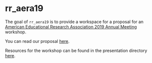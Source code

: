 # rr_aera19

The goal of `rr_aera19` is to provide a workspace for a proposal for an [American Educational Research Association 2019 Annual Meeting](http://www.aera.net/Events-Meetings/Annual-Meeting/2019-Annual-Meeting-Call-for-Paper-and-Session-Submissions) workshop.

You can read our proposal [here](https://github.com/ResearchTransparency/rr_aera19/blob/master/proposal/combined-modified.pdf).

Resources for the workshop can be found in the presentation directory [here](https://github.com/ResearchTransparency/rr_aera19/tree/master/presentation).
